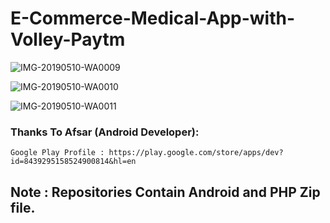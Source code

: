 # E-Commerce-Medical-App-with-Volley-Paytm

![IMG-20190510-WA0009](https://user-images.githubusercontent.com/46309253/58068593-8d340280-7baf-11e9-972f-3e8bd955dee4.jpg)

![IMG-20190510-WA0010](https://user-images.githubusercontent.com/46309253/58068594-8dcc9900-7baf-11e9-96d4-22ab6979f735.jpg)

![IMG-20190510-WA0011](https://user-images.githubusercontent.com/46309253/58068592-8d340280-7baf-11e9-895e-68407f3cf10b.jpg)


### Thanks To Afsar (Android Developer):
    Google Play Profile : https://play.google.com/store/apps/dev?id=8439295158524900814&hl=en

## Note : Repositories Contain Android and PHP Zip file.  
